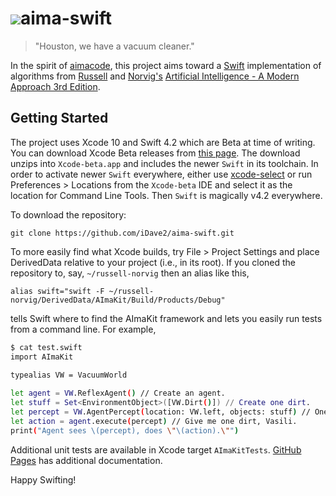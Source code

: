 # ![](https://github.com/aimacode/aima-java/blob/gh-pages/aima3e/images/aima3e.jpg)aima-swift

> "Houston, we have a vacuum cleaner."

In the spirit of [aimacode](https://github.com/aimacode/), this project aims toward a [Swift](https://swift.org) 
implementation of algorithms from [Russell](http://www.cs.berkeley.edu/~russell/) and [Norvig's](http://www.norvig.com/) 
[Artificial Intelligence - A Modern Approach 3rd Edition](http://aima.cs.berkeley.edu/).

## Getting Started
The project uses Xcode 10 and Swift 4.2 which are Beta at time of writing.  You can download Xcode Beta
releases from [this page](https://developer.apple.com/support/beta-software/).  The download unzips into
`Xcode-beta.app` and includes the newer `Swift` in its toolchain.  In order to activate newer `Swift`
everywhere, either use [xcode-select](http://iosdevelopertips.com/xcode/xcode-select-managing-multiple-versions-of-xcode.html)
or run Preferences > Locations from the `Xcode-beta` IDE and select it as the location for Command Line Tools.
Then `Swift` is magically v4.2 everywhere.

To download the repository:

`git clone https://github.com/iDave2/aima-swift.git`

To more easily find what Xcode builds, try File > Project Settings and place DerivedData relative to your
project (i.e., in its root).  If you cloned the repository to, say, `~/russell-norvig` then an alias like this,

`alias swift="swift -F ~/russell-norvig/DerivedData/AImaKit/Build/Products/Debug"`

tells Swift where to find the AImaKit framework and lets you easily run tests from a command line.  For example,

```bash
$ cat test.swift 
import AImaKit
  
typealias VW = VacuumWorld

let agent = VW.ReflexAgent() // Create an agent.
let stuff = Set<EnvironmentObject>([VW.Dirt()]) // Create one dirt. 
let percept = VW.AgentPercept(location: VW.left, objects: stuff) // One dirt?
let action = agent.execute(percept) // Give me one dirt, Vasili.
print("Agent sees \(percept), does \"\(action).\"")
``` 

Additional unit tests are available in Xcode target `AImaKitTests`.
[GitHub Pages](https://idave2.github.io/aima-swift/) has additional documentation.

Happy Swifting!
